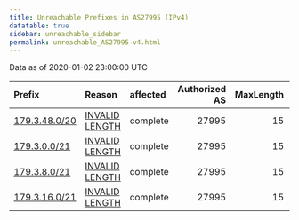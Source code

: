 ```yaml
---
title: Unreachable Prefixes in AS27995 (IPv4)
datatable: true
sidebar: unreachable_sidebar
permalink: unreachable_AS27995-v4.html
---
```


Data as of 2020-01-02 23:00:00 UTC


<div class="datatable-begin"></div>

| Prefix                                               | Reason                                                                                                  | affected   |   Authorized AS |   MaxLength | Anchor                                         |   unreachable /24s |
|:-----------------------------------------------------|:--------------------------------------------------------------------------------------------------------|:-----------|----------------:|------------:|:-----------------------------------------------|-------------------:|
| [179.3.48.0/20](https://stat.ripe.net/179.3.48.0/20) | [INVALID LENGTH](https://rpki-validator.ripe.net/announcement-preview?asn=AS27995&prefix=179.3.48.0/20) | complete   |           27995 |          15 | [LACNIC](unreachable_LACNIC_RPKI_Root-v4.html) |                 16 |
| [179.3.0.0/21](https://stat.ripe.net/179.3.0.0/21)   | [INVALID LENGTH](https://rpki-validator.ripe.net/announcement-preview?asn=AS27995&prefix=179.3.0.0/21)  | complete   |           27995 |          15 | [LACNIC](unreachable_LACNIC_RPKI_Root-v4.html) |                  8 |
| [179.3.8.0/21](https://stat.ripe.net/179.3.8.0/21)   | [INVALID LENGTH](https://rpki-validator.ripe.net/announcement-preview?asn=AS27995&prefix=179.3.8.0/21)  | complete   |           27995 |          15 | [LACNIC](unreachable_LACNIC_RPKI_Root-v4.html) |                  8 |
| [179.3.16.0/21](https://stat.ripe.net/179.3.16.0/21) | [INVALID LENGTH](https://rpki-validator.ripe.net/announcement-preview?asn=AS27995&prefix=179.3.16.0/21) | complete   |           27995 |          15 | [LACNIC](unreachable_LACNIC_RPKI_Root-v4.html) |                  8 |

<div class="datatable-end"></div>